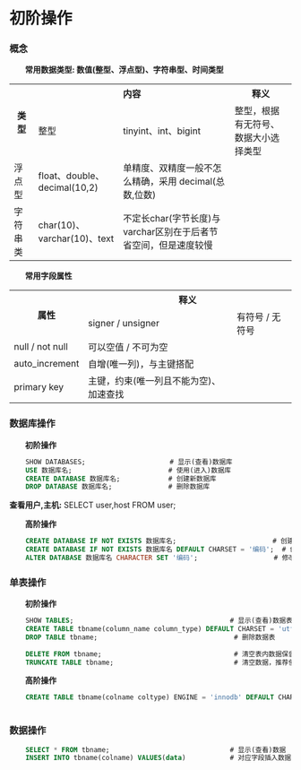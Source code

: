 # 初阶操作
### 概念
&emsp;&emsp;**常用数据类型: 数值(整型、浮点型)、字符串型、时间类型** 
<table>
    <tr>
        <th rowspan="2">类型</th>
        <th colspan="2">内容</th>
        <th colspan="3">释义</th>
    </tr>
    <tr>
        <td>整型</td>
        <td>tinyint、int、bigint</td>
        <td>整型，根据有无符号、数据大小选择类型</td>
    </tr>
    <tr>
        <td>浮点型</td>
        <td>float、double、decimal(10,2)</td>
        <td>单精度、双精度一般不怎么精确，采用 decimal(总数,位数)</td>
    </tr>
    <tr>
        <td>字符串类</td>
        <td>char(10)、varchar(10)、text</td>
        <td>不定长char(字节长度)与varchar区别在于后者节省空间，但是速度较慢</td>
    </tr>
</table>

&emsp;&emsp;**常用字段属性** 
<table>
    <tr>
        <th rowspan="2">属性</th>
        <th colspan="2">释义</th>
    </tr>
    <tr>
        <td>signer / unsigner</td>
        <td>有符号 / 无符号</td>
    </tr>
    <tr>
        <td>null / not null</td>
        <td>可以空值 / 不可为空</td>
    </tr>
    <tr>
        <td>auto_increment</td>
        <td>自增(唯一列)，与主键搭配</td>
    </tr>
    <tr>
        <td>primary key</td>
        <td>主键，约束(唯一列且不能为空)、加速查找</td>
    </tr>
</table>

### 数据库操作
&emsp;&emsp;**初阶操作**
```sql
    SHOW DATABASES;                     # 显示(查看)数据库
    USE 数据库名;                        # 使用(进入)数据库
    CREATE DATABASE 数据库名;            # 创建新数据库
    DROP DATABASE 数据库名;              # 删除数据库
```
**查看用户,主机:** SELECT user,host FROM user;

&emsp;&emsp;**高阶操作**

```sql
    CREATE DATABASE IF NOT EXISTS 数据库名;                        # 创建数据库如果该库不存在
    CREATE DATABASE IF NOT EXISTS 数据库名 DEFAULT CHARSET = '编码';  # 创建数据库并指明编码
    ALTER DATABASE 数据库名 CHARACTER SET '编码';                   # 修改编码
```

### 单表操作
&emsp;&emsp;**初阶操作**
```sql    
    SHOW TABLES;                                       # 显示(查看)数据表
    CREATE TABLE tbname(column_name column_type) DEFAULT CHARSET = 'utf8';      # 创建数据表
    DROP TABLE tbname;                                  # 删除数据表
    
    DELETE FROM tbname;                                 # 清空表内数据保留表
    TRUNCATE TABLE tbname;                              # 清空数据，推荐使用，速度快适合删除大量数据
```
&emsp;&emsp;**高阶操作**

```sql
    CREATE TABLE tbname(colname coltype) ENGINE = 'innodb' DEFAULT CHARSET = 'utf8';        # 支持事务回滚操作
    
```

### 数据操作

```sql
    SELECT * FROM tbname;                              # 显示(查看)数据
    INSERT INTO tbname(colname) VALUES(data)           # 对应字段插入数据
    
```



















